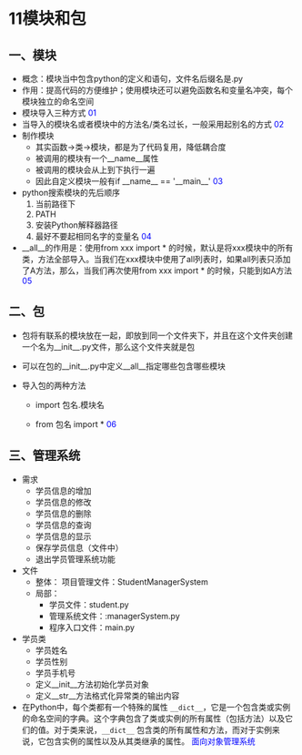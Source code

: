 # 11模块和包

## 一、模块

- 概念：模块当中包含python的定义和语句，文件名后缀名是.py
- 作用：提高代码的方便维护；使用模块还可以避免函数名和变量名冲突，每个模块独立的命名空间
- 模块导入三种方式 <span style="color: blue">01</span>
- 当导入的模块名或者模块中的方法名/类名过长，一般采用起别名的方式   <span style="color: blue">02</span>
- 制作模块
  - 其实函数->类->模块，都是为了代码复用，降低耦合度
  - 被调用的模块有一个\_\_name\_\_属性
  - 被调用的模块会从上到下执行一遍
  - 因此自定义模块一般有if \_\_name\_\_ == '\_\_main\_\_'   <span style="color: blue">03</span>
- python搜索模块的先后顺序
  1. 当前路径下
  2. PATH
  3. 安装Python解释器路径
  4. 最好不要起相同名字的变量名  <span style="color: blue">04</span>
- \_\_all\_\_的作用是：使用from xxx import * 的时候，默认是将xxx模块中的所有类，方法全部导入。当我们在xxx模块中使用了all列表时，如果all列表只添加了A方法，那么，当我们再次使用from xxx import * 的时候，只能到如A方法 <span style="color: blue">05</span>

## 二、包

- 包将有联系的模块放在一起，即放到同一个文件夹下，并且在这个文件夹创建一个名为\_\_init\_\_.py文件，那么这个文件夹就是包

- 可以在包的\_\_init\_\_.py中定义\_\_all\_\_指定哪些包含哪些模块

- 导入包的两种方法

  - import 包名.模块名

  
  - 
    from 包名 import *  <span style="color: blue">06</span>



## 三、管理系统

- 需求
  - 学员信息的增加
  - 学员信息的修改
  - 学员信息的删除
  - 学员信息的查询
  - 学员信息的显示
  - 保存学员信息（文件中）
  - 退出学员管理系统功能
- 文件
  - 整体：        项目管理文件：StudentManagerSystem
  - 局部：        
    - 学员文件：student.py
    - 管理系统文件：:managerSystem.py
    - 程序入口文件：main.py
- 学员类
  - 学员姓名
  - 学员性别
  - 学员手机号
  - 定义__init__方法初始化学员对象
  - 定义__str__方法格式化异常类的输出内容
- 在Python中，每个类都有一个特殊的属性 `__dict__`，它是一个包含类或实例的命名空间的字典。这个字典包含了类或实例的所有属性（包括方法）以及它们的值。对于类来说，`__dict__` 包含类的所有属性和方法，而对于实例来说，它包含实例的属性以及从其类继承的属性。  <span style="color: blue">面向对象管理系统</span>
